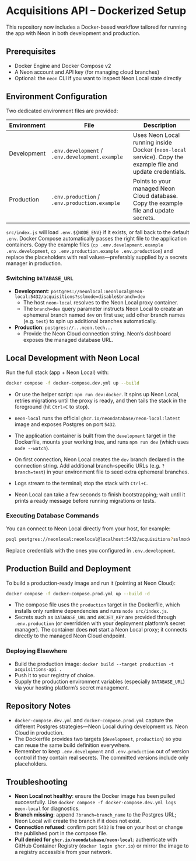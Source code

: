 # Acquisitions API – Dockerized Setup

This repository now includes a Docker-based workflow tailored for running the app with Neon in both development and production.

## Prerequisites
- Docker Engine and Docker Compose v2
- A Neon account and API key (for managing cloud branches)
- Optional: the `neon` CLI if you want to inspect Neon Local state directly

## Environment Configuration

Two dedicated environment files are provided:

| Environment | File                           | Description |
|-------------|--------------------------------|-------------|
| Development | `.env.development` / `.env.development.example` | Uses Neon Local running inside Docker (`neon-local` service). Copy the example file and update credentials. |
| Production  | `.env.production` / `.env.production.example`   | Points to your managed Neon Cloud database. Copy the example file and update secrets. |

`src/index.js` will load `.env.${NODE_ENV}` if it exists, or fall back to the default `.env`. Docker Compose automatically passes the right file to the application containers. Copy the example files (`cp .env.development.example .env.development`, `cp .env.production.example .env.production`) and replace the placeholders with real values—preferably supplied by a secrets manager in production.

### Switching `DATABASE_URL`
- **Development**: `postgres://neonlocal:neonlocal@neon-local:5432/acquisitions?sslmode=disable&branch=dev`
  - The host `neon-local` resolves to the Neon Local proxy container.
  - The `branch=dev` query parameter instructs Neon Local to create an ephemeral branch named `dev` on first use; add other branch names (e.g. `test`) to spin up additional branches automatically.
- **Production**: `postgres://...neon.tech...`
  - Provide the Neon Cloud connection string. Neon’s dashboard exposes the managed database URL.

## Local Development with Neon Local

Run the full stack (app + Neon Local) with:

```bash
docker compose -f docker-compose.dev.yml up --build
```

- Or use the helper script: `npm run dev:docker`. It spins up Neon Local, retries migrations until the proxy is ready, and then tails the stack in the foreground (hit `Ctrl+C` to stop).

- `neon-local` runs the official `ghcr.io/neondatabase/neon-local:latest` image and exposes Postgres on port `5432`.
- The application container is built from the `development` target in the Dockerfile, mounts your working tree, and runs `npm run dev` (which uses `node --watch`).
- On first connection, Neon Local creates the `dev` branch declared in the connection string. Add additional branch-specific URLs (e.g. `?branch=test`) in your environment file to seed extra ephemeral branches.
- Logs stream to the terminal; stop the stack with `Ctrl+C`.
- Neon Local can take a few seconds to finish bootstrapping; wait until it prints a ready message before running migrations or tests.

### Executing Database Commands
You can connect to Neon Local directly from your host, for example:

```bash
psql postgres://neonlocal:neonlocal@localhost:5432/acquisitions?sslmode=disable&branch=dev
```

Replace credentials with the ones you configured in `.env.development`.

## Production Build and Deployment

To build a production-ready image and run it (pointing at Neon Cloud):

```bash
docker compose -f docker-compose.prod.yml up --build -d
```

- The compose file uses the `production` target in the Dockerfile, which installs only runtime dependencies and runs `node src/index.js`.
- Secrets such as `DATABASE_URL` and `ARCJET_KEY` are provided through `.env.production` (or overridden with your deployment platform’s secret manager). The container does **not** start a Neon Local proxy; it connects directly to the managed Neon Cloud endpoint.

### Deploying Elsewhere
- Build the production image: `docker build --target production -t acquisitions-api .`
- Push it to your registry of choice.
- Supply the production environment variables (especially `DATABASE_URL`) via your hosting platform’s secret management.

## Repository Notes
- `docker-compose.dev.yml` and `docker-compose.prod.yml` capture the different Postgres strategies—Neon Local during development vs. Neon Cloud in production.
- The Dockerfile provides two targets (`development`, `production`) so you can reuse the same build definition everywhere.
- Remember to keep `.env.development` and `.env.production` out of version control if they contain real secrets. The committed versions include only placeholders.

## Troubleshooting
- **Neon Local not healthy**: ensure the Docker image has been pulled successfully. Use `docker compose -f docker-compose.dev.yml logs neon-local` for diagnostics.
- **Branch missing**: append `?branch=branch_name` to the Postgres URL; Neon Local will create the branch if it does not exist.
- **Connection refused**: confirm port `5432` is free on your host or change the published port in the compose file.
- **Pull denied for `ghcr.io/neondatabase/neon-local`**: authenticate with GitHub Container Registry (`docker login ghcr.io`) or mirror the image to a registry accessible from your network.

